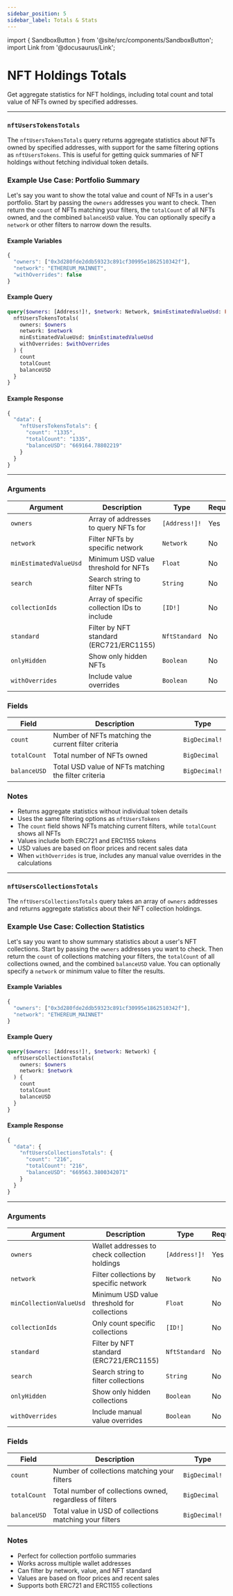 ```yaml
---
sidebar_position: 5
sidebar_label: Totals & Stats
---
```


import { SandboxButton } from '@site/src/components/SandboxButton';
import Link from '@docusaurus/Link';

# NFT Holdings Totals

Get aggregate statistics for NFT holdings, including total count and total value of NFTs owned by specified addresses.

---

### `nftUsersTokensTotals`

The `nftUsersTokensTotals` query returns aggregate statistics about NFTs owned by specified addresses, with support for the same filtering options as `nftUsersTokens`. This is useful for getting quick summaries of NFT holdings without fetching individual token details.

### Example Use Case: Portfolio Summary

Let's say you want to show the total value and count of NFTs in a user's portfolio. Start by passing the `owners` addresses you want to check. Then return the `count` of NFTs matching your filters, the `totalCount` of all NFTs owned, and the combined `balanceUSD` value. You can optionally specify a `network` or other filters to narrow down the results.

#### Example Variables

```js
{
  "owners": ["0x3d280fde2ddb59323c891cf30995e1862510342f"],
  "network": "ETHEREUM_MAINNET",
  "withOverrides": false
}
```

#### Example Query

```graphql
query($owners: [Address!]!, $network: Network, $minEstimatedValueUsd: Float, $withOverrides: Boolean) {
  nftUsersTokensTotals(
    owners: $owners
    network: $network
    minEstimatedValueUsd: $minEstimatedValueUsd
    withOverrides: $withOverrides
  ) {
    count
    totalCount
    balanceUSD
  }
}
```

#### Example Response

```js
{
  "data": {
    "nftUsersTokensTotals": {
      "count": "1335",
      "totalCount": "1335",
      "balanceUSD": "669164.78802219"
    }
  }
}
```
<SandboxButton/>

---

### Arguments

| Argument | Description | Type | Required |
| -------- | ----------- | ---- | -------- |
| `owners` | Array of addresses to query NFTs for | `[Address!]!` | Yes |
| `network` | Filter NFTs by specific network | `Network` | No |
| `minEstimatedValueUsd` | Minimum USD value threshold for NFTs | `Float` | No |
| `search` | Search string to filter NFTs | `String` | No |
| `collectionIds` | Array of specific collection IDs to include | `[ID!]` | No |
| `standard` | Filter by NFT standard (ERC721/ERC1155) | `NftStandard` | No |
| `onlyHidden` | Show only hidden NFTs | `Boolean` | No |
| `withOverrides` | Include value overrides | `Boolean` | No |

### Fields

| Field | Description | Type |
| ----- | ----------- | ---- |
| `count` | Number of NFTs matching the current filter criteria | `BigDecimal!` |
| `totalCount` | Total number of NFTs owned | `BigDecimal` |
| `balanceUSD` | Total USD value of NFTs matching the filter criteria | `BigDecimal!` |

### Notes
- Returns aggregate statistics without individual token details
- Uses the same filtering options as `nftUsersTokens`
- The `count` field shows NFTs matching current filters, while `totalCount` shows all NFTs
- Values include both ERC721 and ERC1155 tokens
- USD values are based on floor prices and recent sales data
- When `withOverrides` is true, includes any manual value overrides in the calculations


---


### `nftUsersCollectionsTotals`

The `nftUsersCollectionsTotals` query takes an array of `owners` addresses and returns aggregate statistics about their NFT collection holdings.

### Example Use Case: Collection Statistics

Let's say you want to show summary statistics about a user's NFT collections. Start by passing the `owners` addresses you want to check. Then return the `count` of collections matching your filters, the `totalCount` of all collections owned, and the combined `balanceUSD` value. You can optionally specify a `network` or minimum value to filter the results.

#### Example Variables

```js
{
  "owners": ["0x3d280fde2ddb59323c891cf30995e1862510342f"],
  "network": "ETHEREUM_MAINNET"
}
```

#### Example Query

```graphql
query($owners: [Address!]!, $network: Network) {
  nftUsersCollectionsTotals(
    owners: $owners
    network: $network
  ) {
    count
    totalCount
    balanceUSD
  }
}
```

#### Example Response

```js
{
  "data": {
    "nftUsersCollectionsTotals": {
      "count": "216",
      "totalCount": "216",
      "balanceUSD": "669563.3800342071"
    }
  }
}
```

<SandboxButton/>

---

### Arguments

| Argument | Description | Type | Required |
| -------- | ----------- | ---- | -------- |
| `owners` | Wallet addresses to check collection holdings | `[Address!]!` | Yes |
| `network` | Filter collections by specific network | `Network` | No |
| `minCollectionValueUsd` | Minimum USD value threshold for collections | `Float` | No |
| `collectionIds` | Only count specific collections | `[ID!]` | No |
| `standard` | Filter by NFT standard (ERC721/ERC1155) | `NftStandard` | No |
| `search` | Search string to filter collections | `String` | No |
| `onlyHidden` | Show only hidden collections | `Boolean` | No |
| `withOverrides` | Include manual value overrides | `Boolean` | No |

### Fields

| Field | Description | Type |
| ----- | ----------- | ---- |
| `count` | Number of collections matching your filters | `BigDecimal!` |
| `totalCount` | Total number of collections owned, regardless of filters | `BigDecimal` |
| `balanceUSD` | Total value in USD of collections matching your filters | `BigDecimal!` |

### Notes
- Perfect for collection portfolio summaries
- Works across multiple wallet addresses
- Can filter by network, value, and NFT standard
- Values are based on floor prices and recent sales
- Supports both ERC721 and ERC1155 collections